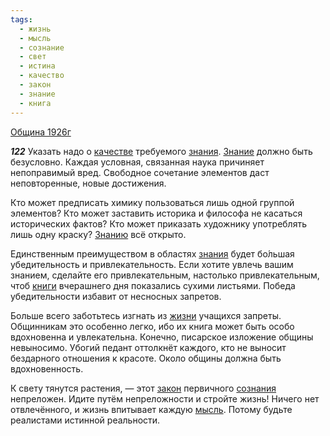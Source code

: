 ```yaml
---
tags:
  - жизнь
  - мысль
  - сознание
  - свет
  - истина
  - качество
  - закон
  - знание
  - книга
---
```


[Община 1926г](/agni/1926)

___122___
Указать надо о [качестве](/tag/#качество) требуемого [знания](/tag/#[знание](/tag/#знание)). [Знание](/tag/#[знание](/tag/#знание)) должно быть безусловно. Каждая условная, связанная наука причиняет непоправимый вред. Свободное сочетание элементов даст неповторенные, новые достижения.   

Кто может предписать химику пользоваться лишь одной группой элементов? Кто может заставить историка и философа не касаться исторических фактов? Кто может приказать художнику употреблять лишь одну краску? [Знанию](/tag/#[знание](/tag/#знание)) всё открыто.   

Единственным преимуществом в областях [знания](/tag/#[знание](/tag/#знание)) будет бо́льшая убедительность и привлекательность. Если хотите увлечь вашим знанием, сделайте его привлекательным, настолько привлекательным, чтоб [книги](/tag/#книга) вчерашнего дня показались сухими листьями. Победа убедительности избавит от несносных запретов.   

Больше всего заботьтесь изгнать из [жизни](/tag/#жизнь) учащихся запреты. Общинникам это особенно легко, ибо их книга может быть особо вдохновенна и увлекательна. Конечно, писарское изложение общины невыносимо. Убогий педант оттолкнёт каждого, кто не выносит бездарного отношения к красоте. Около общины должна быть вдохновенность.   

К свету тянутся растения, — этот [закон](/tag/#закон) первичного [сознания](/tag/#сознание) непреложен. Идите путём непреложности и стройте жизнь! Ничего нет отвлечённого, и жизнь впитывает каждую [мысль](/tag/#мысль). Потому будьте реалистами истинной реальности.   

